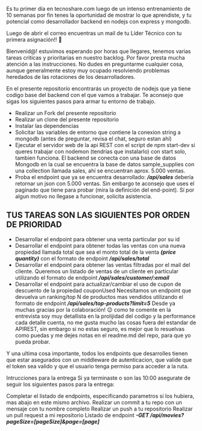 Es tu primer día en tecnoshare.com luego de un intenso entrenamiento de 10 semanas por fin tenes la oportunidad de mostrar lo que aprendiste, y tu potencial como desarrollador backend en nodejs con express y mongodb.

Luego de abrir el correo encuentras un mail de tu Líder Técnico con tu primera asignación!! 💪

Bienvenid@! estuvimos esperando por horas que llegares, tenemos varias tareas criticas y prioritarias en nuestro backlog. Por favor presta mucha atención a las instrucciones. No dudes en preguntarme cualquier cosa, aunque generalmente estoy muy ocupado resolviendo problemas heredados de las rotaciones de los desarrolladores.

En el presente repositorío encontrarás un proyecto de nodejs que ya tiene codigo base del backend con el que vamos a trabajar. Te aconsejo que sigas los siguientes pasos para armar tu entorno de trabajo.

- Realizar un Fork del presente repositorio
- Realizar un clone del presente repositorio
- Instalar las dependencias
- Solicitar las variables de entorno que contiene la conexion string a mongodb (antes de preguntar, revisa el chat, seguro estan ahí)
- Ejecutar el servidor web de la api REST con el script de npm start-dev si queres trabajar con nodemon (tendrías que instalarlo) con start solo, tambien funciona. El backend se conecta con una base de datos Mongodb en la cual se encuentra la base de datos sample_supplies con una collection llamada sales, ahí se encuentran aprox. 5.000 ventas.
- Proba el endpoint que ya se encuentra desarrollado: **_/api/sales_** debería retornar un json con 5.000 ventas. Sin embargo te aconsejo que uses el paginado que tiene para probar (mira la definición del end-point). Sí por algun motivo no llegase a funcionar, solicita asistencia.

## TUS TAREAS SON LAS SIGUIENTES POR ORDEN DE PRIORIDAD

- Desarrollar el endpoint para obtener una venta particular por su id
- Desarrollar el endpoint para obtener todas las ventas con una nueva propiedad llamada total que sea el monto total de la venta **_(price quantity)_** con el formato de endpoint **_/api/sales/total_**
- Desarrollar el endpoint para obtener las ventas filtradas por el mail del cliente. Queremos un listado de ventas de un cliente en particular utilizando el formato de endpoint **_/api/sales/customer/:email_**
- Desarrollar el endpoint para actualizar/cambiar el uso de cupon de descuento de la propiedad couponUsed
  Necesitamos un endpoint que devuelva un ranking/top N de productos mas vendidos utilizando el formato de endpoint **_/api/sales/top-products?limit=5_**
  Desde ya muchas gracias por la colaboración! 😉 como te comente en la entrevista soy muy detallista en la prolijidad del codigo y la performance cada detalle cuenta, no me gusta mucho las cosas fuera del estandar de APIREST, sin embargo si no estas seguro, es mejor que lo resuelvas como puedas y me dejes notas en el readme.md del repo, para que yo pueda probar.

Y una ultima cosa importante, todos los endpoints que desarrolles tienen que estar asegurados con un middleware de autenticacion, que valide que el token sea valido y que el usuario tenga permiso para acceder a la ruta.

Intrucciones para la entrega
Si ya terminaste o son las 10:00 asegurate de seguir los siguientes pasos para la entrega:

Completar el listado de endpoints, especificando parametros si los hubiera, mas abajo en este mismo archivo.
Realizar un commit a tu repo con un mensaje con tu nombre completo
Realizar un push a tu repositorio
Realizar un pull request a mi repositorio
Listado de endpoint
**_-GET /api/movies?pageSize=[pageSize]&page=[page]_**
